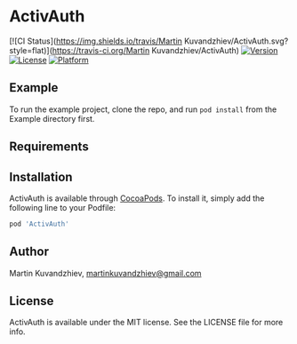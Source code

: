 # ActivAuth

[![CI Status](https://img.shields.io/travis/Martin Kuvandzhiev/ActivAuth.svg?style=flat)](https://travis-ci.org/Martin Kuvandzhiev/ActivAuth)
[![Version](https://img.shields.io/cocoapods/v/ActivAuth.svg?style=flat)](https://cocoapods.org/pods/ActivAuth)
[![License](https://img.shields.io/cocoapods/l/ActivAuth.svg?style=flat)](https://cocoapods.org/pods/ActivAuth)
[![Platform](https://img.shields.io/cocoapods/p/ActivAuth.svg?style=flat)](https://cocoapods.org/pods/ActivAuth)

## Example

To run the example project, clone the repo, and run `pod install` from the Example directory first.

## Requirements

## Installation

ActivAuth is available through [CocoaPods](https://cocoapods.org). To install
it, simply add the following line to your Podfile:

```ruby
pod 'ActivAuth'
```

## Author

Martin Kuvandzhiev, martinkuvandzhiev@gmail.com

## License

ActivAuth is available under the MIT license. See the LICENSE file for more info.
